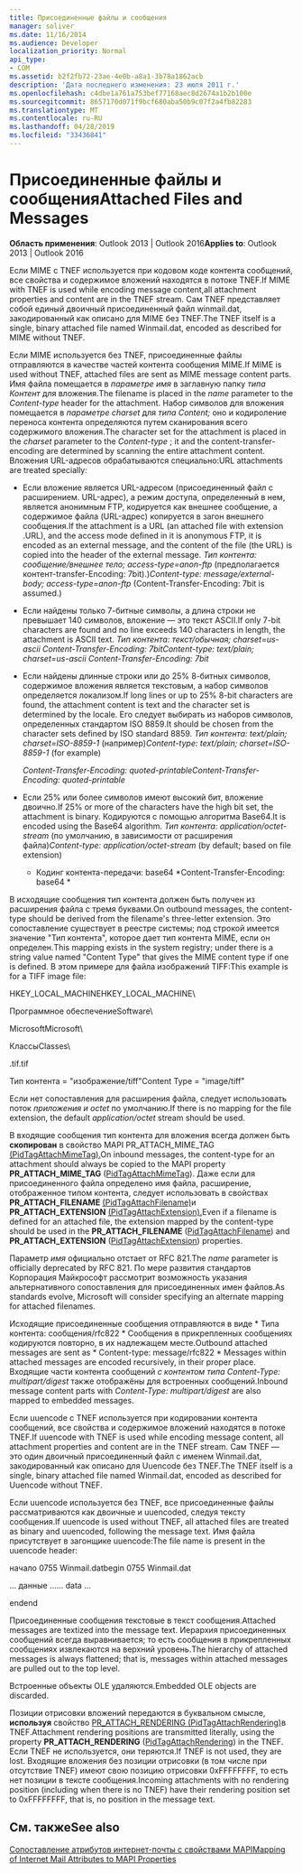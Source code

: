 ```yaml
---
title: Присоединенные файлы и сообщения
manager: soliver
ms.date: 11/16/2014
ms.audience: Developer
localization_priority: Normal
api_type:
- COM
ms.assetid: b2f2fb72-23ae-4e0b-a8a1-3b78a1862acb
description: 'Дата последнего изменения: 23 июля 2011 г.'
ms.openlocfilehash: c4dbe1a761a753bef77168aec8d2674a1b2b100e
ms.sourcegitcommit: 8657170d071f9bcf680aba50b9c07f2a4fb82283
ms.translationtype: MT
ms.contentlocale: ru-RU
ms.lasthandoff: 04/28/2019
ms.locfileid: "33436841"
---
```

# <a name="attached-files-and-messages"></a><span data-ttu-id="7642a-103">Присоединенные файлы и сообщения</span><span class="sxs-lookup"><span data-stu-id="7642a-103">Attached Files and Messages</span></span>

  
  
<span data-ttu-id="7642a-104">**Область применения**: Outlook 2013 | Outlook 2016</span><span class="sxs-lookup"><span data-stu-id="7642a-104">**Applies to**: Outlook 2013 | Outlook 2016</span></span> 
  
<span data-ttu-id="7642a-105">Если MIME с TNEF используется при кодовом коде контента сообщений, все свойства и содержимое вложений находятся в потоке TNEF.</span><span class="sxs-lookup"><span data-stu-id="7642a-105">If MIME with TNEF is used while encoding message content,all attachment properties and content are in the TNEF stream.</span></span> <span data-ttu-id="7642a-106">Сам TNEF представляет собой единый двоичный присоединенный файл winmail.dat, закодированный как описано для MIME без TNEF.</span><span class="sxs-lookup"><span data-stu-id="7642a-106">The TNEF itself is a single, binary attached file named Winmail.dat, encoded as described for MIME without TNEF.</span></span> 
  
<span data-ttu-id="7642a-107">Если MIME используется без TNEF, присоединенные файлы отправляются в качестве частей контента сообщения MIME.</span><span class="sxs-lookup"><span data-stu-id="7642a-107">If MIME is used without TNEF, attached files are sent as MIME message content parts.</span></span> <span data-ttu-id="7642a-108">Имя файла помещается в  *параметре имя*  в заглавную папку  *типа Контент*  для вложения.</span><span class="sxs-lookup"><span data-stu-id="7642a-108">The filename is placed in the  *name*  parameter to the  *Content-type*  header for the attachment.</span></span> <span data-ttu-id="7642a-109">Набор символов для вложения помещается в  *параметре charset*  для  *типа Content;*  оно и кодироление переноса контента определяются путем сканирования всего содержимого вложения.</span><span class="sxs-lookup"><span data-stu-id="7642a-109">The character set for the attachment is placed in the  *charset*  parameter to the  *Content-type*  ; it and the content-transfer-encoding are determined by scanning the entire attachment content.</span></span> <span data-ttu-id="7642a-110">Вложения URL-адресов обрабатываются специально:</span><span class="sxs-lookup"><span data-stu-id="7642a-110">URL attachments are treated specially:</span></span> 
  
- <span data-ttu-id="7642a-111">Если вложение является URL-адресом (присоединенный файл с расширением. URL-адрес), а режим доступа, определенный в нем, является анонимным FTP, кодируется как внешнее сообщение, а содержимое файла (URL-адрес) копируется в загон внешнего сообщения.</span><span class="sxs-lookup"><span data-stu-id="7642a-111">If the attachment is a URL (an attached file with extension .URL), and the access mode defined in it is anonymous FTP, it is encoded as an external message, and the content of the file (the URL) is copied into the header of the external message.</span></span> <span data-ttu-id="7642a-112">*Тип контента: сообщение/внешнее тело; access-type=anon-ftp*  (предполагается контент-transfer-Encoding: 7bit).)</span><span class="sxs-lookup"><span data-stu-id="7642a-112">*Content-type: message/external-body; access-type=anon-ftp*  (Content-Transfer-Encoding: 7bit is assumed.)</span></span> 
    
- <span data-ttu-id="7642a-113">Если найдены только 7-битные символы, а длина строки не превышает 140 символов, вложение — это текст ASCII.</span><span class="sxs-lookup"><span data-stu-id="7642a-113">If only 7-bit characters are found and no line exceeds 140 characters in length, the attachment is ASCII text.</span></span> <span data-ttu-id="7642a-114">*Тип контента: текст/обычная; charset=us-ascii Content-Transfer-Encoding: 7bit*</span><span class="sxs-lookup"><span data-stu-id="7642a-114">*Content-type: text/plain; charset=us-ascii Content-Transfer-Encoding: 7bit*</span></span> 
    
- <span data-ttu-id="7642a-115">Если найдены длинные строки или до 25% 8-битных символов, содержимое вложения является текстовым, а набор символов определяется локализом.</span><span class="sxs-lookup"><span data-stu-id="7642a-115">If long lines or up to 25% 8-bit characters are found, the attachment content is text and the character set is determined by the locale.</span></span> <span data-ttu-id="7642a-116">Его следует выбирать из наборов символов, определенных стандартом ISO 8859.</span><span class="sxs-lookup"><span data-stu-id="7642a-116">It should be chosen from the character sets defined by ISO standard 8859.</span></span> <span data-ttu-id="7642a-117">*Тип контента: text/plain; charset=ISO-8859-1*  (например)</span><span class="sxs-lookup"><span data-stu-id="7642a-117">*Content-type: text/plain; charset=ISO-8859-1*  (for example)</span></span> 
    
     <span data-ttu-id="7642a-118">*Content-Transfer-Encoding: quoted-printable*</span><span class="sxs-lookup"><span data-stu-id="7642a-118">*Content-Transfer-Encoding: quoted-printable*</span></span> 
    
- <span data-ttu-id="7642a-119">Если 25% или более символов имеют высокий бит, вложение двоично.</span><span class="sxs-lookup"><span data-stu-id="7642a-119">If 25% or more of the characters have the high bit set, the attachment is binary.</span></span> <span data-ttu-id="7642a-120">Кодируются с помощью алгоритма Base64.</span><span class="sxs-lookup"><span data-stu-id="7642a-120">It is encoded using the Base64 algorithm.</span></span> <span data-ttu-id="7642a-121">*Тип контента: application/octet-stream*  (по умолчанию, в зависимости от расширения файла)</span><span class="sxs-lookup"><span data-stu-id="7642a-121">*Content-type: application/octet-stream*  (by default; based on file extension)</span></span> 
    
     * <span data-ttu-id="7642a-122">Кодинг контента-передачи: base64 \*</span><span class="sxs-lookup"><span data-stu-id="7642a-122">Content-Transfer-Encoding: base64 \*</span></span> 
    
<span data-ttu-id="7642a-123">В исходящие сообщения тип контента должен быть получен из расширения файла с тремя буквами.</span><span class="sxs-lookup"><span data-stu-id="7642a-123">On outbound messages, the content-type should be derived from the filename's three-letter extension.</span></span> <span data-ttu-id="7642a-124">Это сопоставление существует в реестре системы; под строкой имеется значение "Тип контента", которое дает тип контента MIME, если он определен.</span><span class="sxs-lookup"><span data-stu-id="7642a-124">This mapping exists in the system registry; under there is a string value named "Content Type" that gives the MIME content type if one is defined.</span></span> <span data-ttu-id="7642a-125">В этом примере для файла изображений TIFF:</span><span class="sxs-lookup"><span data-stu-id="7642a-125">This example is for a TIFF image file:</span></span>
  
<span data-ttu-id="7642a-126">HKEY_LOCAL_MACHINE</span><span class="sxs-lookup"><span data-stu-id="7642a-126">HKEY_LOCAL_MACHINE</span></span>\
  
<span data-ttu-id="7642a-127">Программное обеспечение</span><span class="sxs-lookup"><span data-stu-id="7642a-127">Software</span></span>\
  
<span data-ttu-id="7642a-128">Microsoft</span><span class="sxs-lookup"><span data-stu-id="7642a-128">Microsoft</span></span>\
  
<span data-ttu-id="7642a-129">Классы</span><span class="sxs-lookup"><span data-stu-id="7642a-129">Classes</span></span>\
  
<span data-ttu-id="7642a-130">.tif</span><span class="sxs-lookup"><span data-stu-id="7642a-130">.tif</span></span>
  
<span data-ttu-id="7642a-131">Тип контента = "изображение/tiff"</span><span class="sxs-lookup"><span data-stu-id="7642a-131">Content Type = "image/tiff"</span></span>
  
<span data-ttu-id="7642a-132">Если нет сопоставления для расширения файла, следует использовать поток  *приложения и octet*  по умолчанию.</span><span class="sxs-lookup"><span data-stu-id="7642a-132">If there is no mapping for the file extension, the default  *application/octet*  stream should be used.</span></span> 
  
<span data-ttu-id="7642a-133">В входящие сообщения тип контента для вложения всегда должен быть **скопирован** в свойство MAPI PR_ATTACH_MIME_TAG [(PidTagAttachMimeTag).](pidtagattachmimetag-canonical-property.md)</span><span class="sxs-lookup"><span data-stu-id="7642a-133">On inbound messages, the content-type for an attachment should always be copied to the MAPI property **PR_ATTACH_MIME_TAG** ([PidTagAttachMimeTag](pidtagattachmimetag-canonical-property.md)).</span></span> <span data-ttu-id="7642a-134">Даже если для присоединенного файла определено имя файла, расширение, отображенное типом контента, следует использовать в свойствах **PR_ATTACH_FILENAME** [(PidTagAttachFilename)](pidtagattachfilename-canonical-property.md)и **PR_ATTACH_EXTENSION** [(PidTagAttachExtension).](pidtagattachextension-canonical-property.md)</span><span class="sxs-lookup"><span data-stu-id="7642a-134">Even if a filename is defined for an attached file, the extension mapped by the content-type should be used in the **PR_ATTACH_FILENAME** ([PidTagAttachFilename](pidtagattachfilename-canonical-property.md)) and **PR_ATTACH_EXTENSION** ([PidTagAttachExtension](pidtagattachextension-canonical-property.md)) properties.</span></span>
  
<span data-ttu-id="7642a-135">Параметр  *имя*  официально отстает от RFC 821.</span><span class="sxs-lookup"><span data-stu-id="7642a-135">The  *name*  parameter is officially deprecated by RFC 821.</span></span> <span data-ttu-id="7642a-136">По мере развития стандартов Корпорация Майкрософт рассмотрит возможность указания альтернативного сопоставления для присоединенных имен файлов.</span><span class="sxs-lookup"><span data-stu-id="7642a-136">As standards evolve, Microsoft will consider specifying an alternate mapping for attached filenames.</span></span> 
  
<span data-ttu-id="7642a-137">Исходящие присоединенные сообщения отправляются в виде \* Типа контента: сообщения/rfc822 \* Сообщения в прикрепленных сообщениях кодируются повторно, в их надлежащем месте.</span><span class="sxs-lookup"><span data-stu-id="7642a-137">Outbound attached messages are sent as \* Content-type: message/rfc822 \*  Messages within attached messages are encoded recursively, in their proper place.</span></span> <span data-ttu-id="7642a-138">Входящие части контента сообщений  *с контентом типа Content-Type: multipart/digest*  также отображёны для встроенных сообщений.</span><span class="sxs-lookup"><span data-stu-id="7642a-138">Inbound message content parts with  *Content-Type: multipart/digest*  are also mapped to embedded messages.</span></span> 
  
<span data-ttu-id="7642a-139">Если uuencode с TNEF используется при кодировании контента сообщений, все свойства и содержимое вложений находятся в потоке TNEF.</span><span class="sxs-lookup"><span data-stu-id="7642a-139">If uuencode with TNEF is used while encoding message content, all attachment properties and content are in the TNEF stream.</span></span> <span data-ttu-id="7642a-140">Сам TNEF — это один двоичный присоединенный файл с именем Winmail.dat, закодированный как описано для Uuencode без TNEF.</span><span class="sxs-lookup"><span data-stu-id="7642a-140">The TNEF itself is a single, binary attached file named Winmail.dat, encoded as described for Uuencode without TNEF.</span></span>
  
<span data-ttu-id="7642a-141">Если uuencode используется без TNEF, все присоединенные файлы рассматриваются как двоичные и uuencoded, следуя тексту сообщения.</span><span class="sxs-lookup"><span data-stu-id="7642a-141">If uuencode is used without TNEF, all attached files are treated as binary and uuencoded, following the message text.</span></span> <span data-ttu-id="7642a-142">Имя файла присутствует в загонщике uuencode:</span><span class="sxs-lookup"><span data-stu-id="7642a-142">The file name is present in the uuencode header:</span></span>
  
 <span data-ttu-id="7642a-143">начало 0755 Winmail.dat</span><span class="sxs-lookup"><span data-stu-id="7642a-143">begin 0755 Winmail.dat</span></span> 
  
 <span data-ttu-id="7642a-144">... данные ...</span><span class="sxs-lookup"><span data-stu-id="7642a-144">... data ...</span></span> 
  
 <span data-ttu-id="7642a-145">end</span><span class="sxs-lookup"><span data-stu-id="7642a-145">end</span></span> 
  
<span data-ttu-id="7642a-146">Присоединенные сообщения текстовые в текст сообщения.</span><span class="sxs-lookup"><span data-stu-id="7642a-146">Attached messages are textized into the message text.</span></span> <span data-ttu-id="7642a-147">Иерархия присоединенных сообщений всегда выравнивается; то есть сообщения в прикрепленных сообщениях извлекаются на верхний уровень.</span><span class="sxs-lookup"><span data-stu-id="7642a-147">The hierarchy of attached messages is always flattened; that is, messages within attached messages are pulled out to the top level.</span></span>
  
<span data-ttu-id="7642a-148">Встроенные объекты OLE удаляются.</span><span class="sxs-lookup"><span data-stu-id="7642a-148">Embedded OLE objects are discarded.</span></span>
  
<span data-ttu-id="7642a-149">Позиции отрисовки вложений передаются в буквальном смысле, **используя** свойство [PR_ATTACH_RENDERING (PidTagAttachRendering)](pidtagattachrendering-canonical-property.md)в TNEF.</span><span class="sxs-lookup"><span data-stu-id="7642a-149">Attachment rendering positions are transmitted literally, using the property **PR_ATTACH_RENDERING** ([PidTagAttachRendering](pidtagattachrendering-canonical-property.md)) in the TNEF.</span></span> <span data-ttu-id="7642a-150">Если TNEF не используется, они теряются.</span><span class="sxs-lookup"><span data-stu-id="7642a-150">If TNEF is not used, they are lost.</span></span> <span data-ttu-id="7642a-151">Входящие вложения без позиции отрисовки (в том числе при отсутствие TNEF) имеют свою позицию отрисовки 0xFFFFFFFF, то есть нет позиции в тексте сообщения.</span><span class="sxs-lookup"><span data-stu-id="7642a-151">Incoming attachments with no rendering position (including when there is no TNEF) have their rendering position set to 0xFFFFFFFF, that is, no position in the message text.</span></span>
  
## <a name="see-also"></a><span data-ttu-id="7642a-152">См. также</span><span class="sxs-lookup"><span data-stu-id="7642a-152">See also</span></span>



[<span data-ttu-id="7642a-153">Сопоставление атрибутов интернет-почты с свойствами MAPI</span><span class="sxs-lookup"><span data-stu-id="7642a-153">Mapping of Internet Mail Attributes to MAPI Properties</span></span>](mapping-of-internet-mail-attributes-to-mapi-properties.md)

